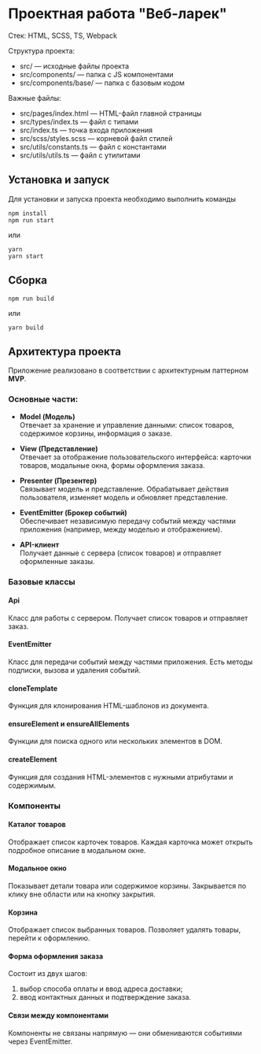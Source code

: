 # Проектная работа "Веб-ларек"

Стек: HTML, SCSS, TS, Webpack

Структура проекта:
- src/ — исходные файлы проекта
- src/components/ — папка с JS компонентами
- src/components/base/ — папка с базовым кодом

Важные файлы:
- src/pages/index.html — HTML-файл главной страницы
- src/types/index.ts — файл с типами
- src/index.ts — точка входа приложения
- src/scss/styles.scss — корневой файл стилей
- src/utils/constants.ts — файл с константами
- src/utils/utils.ts — файл с утилитами

## Установка и запуск
Для установки и запуска проекта необходимо выполнить команды

```
npm install
npm run start
```

или

```
yarn
yarn start
```
## Сборка

```
npm run build
```

или

```
yarn build
```

## Архитектура проекта

Приложение реализовано в соответствии с архитектурным паттерном **MVP**.

### Основные части:

- **Model (Модель)**  
  Отвечает за хранение и управление данными: список товаров, содержимое корзины, информация о заказе.

- **View (Представление)**  
  Отвечает за отображение пользовательского интерфейса: карточки товаров, модальные окна, формы оформления заказа.

- **Presenter (Презентер)**  
  Связывает модель и представление. Обрабатывает действия пользователя, изменяет модель и обновляет представление.

- **EventEmitter (Брокер событий)**  
  Обеспечивает независимую передачу событий между частями приложения (например, между моделью и отображением).

- **API-клиент**  
  Получает данные с сервера (список товаров) и отправляет оформленные заказы.

### Базовые классы

#### Api
Класс для работы с сервером. Получает список товаров и отправляет заказ.

#### EventEmitter
Класс для передачи событий между частями приложения. Есть методы подписки, вызова и удаления событий.

#### cloneTemplate
Функция для клонирования HTML-шаблонов из документа.

#### ensureElement и ensureAllElements
Функции для поиска одного или нескольких элементов в DOM.

#### createElement
Функция для создания HTML-элементов с нужными атрибутами и содержимым.

### Компоненты

#### Каталог товаров
Отображает список карточек товаров. Каждая карточка может открыть подробное описание в модальном окне.

#### Модальное окно
Показывает детали товара или содержимое корзины. Закрывается по клику вне области или на кнопку закрытия.

#### Корзина
Отображает список выбранных товаров. Позволяет удалять товары, перейти к оформлению.

#### Форма оформления заказа
Состоит из двух шагов:
1. выбор способа оплаты и ввод адреса доставки;
2. ввод контактных данных и подтверждение заказа.

#### Связи между компонентами
Компоненты не связаны напрямую — они обмениваются событиями через EventEmitter.  
